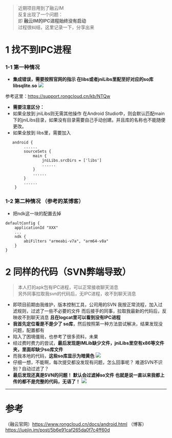 > 近期项目用到了融云IM  
反复出现了一个问题：  
即 **融云IM的IPC进程始终没有启动**  
过程很纠结，这里记录一下，分享出来

# 1 找不到IPC进程
### 1-1 第一种情况
- **集成错误，需要按照官网的指示
在libs或者jniLibs里配至好对应的so库libsqlite.so**
![](https://upload-images.jianshu.io/upload_images/3787831-7d5dcdd837488438.png?imageMogr2/auto-orient/strip%7CimageView2/2/w/600)

参考这里：https://support.rongcloud.cn/kb/NTQw
- **需要注意区分：**
- 如果全放到 jniLibs则无需其他操作
在Android Studio中，则会默认匹配main下的jniLibs目录，如果没有目录需要自己手动创建。并且库的名称也不能随便更改。
- 如果全放到 libs里，需要加入
```
   android {
        ......
        sourceSets {
            main {
                jniLibs.srcDirs = ['libs']
                ......
            }
            ......
        }
        ......
    }
```
### 1-2 第二种情况 （参考的某博客）
- 把ndk这一块的配置去掉 
```
defaultConfig {
    applicationId "XXX"
    ...
    ndk {
        abiFilters "armeabi-v7a", "arm64-v8a"
    }
}
```


# 2 同样的代码（SVN弊端导致）
>本人打的apk包有IPC进程，可以正常接收聊天消息  
>另外同事拉取我svn的代码后，无IPC进程，收不到聊天消息  
- 即项目前期由我维护，版本控制工具，公司用的SVN
我按正常流程，加入过滤规则，过滤了一些不必要的文件
而后接手的同事，拉取我最新的代码后，反映收不到聊天消息
**且在logcat里可以看到没有IPC进程**
- **我首先定位看是不是少了 so库**，然后按照第一种方法尝试解决，结果发现没问题，配置都有
- 陷入了困境僵局，也参考了很多资料，未果
- 经过费时费力的尝试，**最后发现是IMLib缺少文件，jniLibs里空有x86等文件夹，里面却缺少so库文件**
- 而我本地的代码，**这些so库显示为暗黄色**
![](https://upload-images.jianshu.io/upload_images/3787831-e555cae731a3ea11.png?imageMogr2/auto-orient/strip%7CimageView2/2/w/600)
- 仔细一想，不能啊，每次提交都没发现有问题，怎么回事呢？
难道SVN不识别？自动过滤了？
- **最后发现还真是SVN的问题！ 默认会过滤掉so文件
也就是说一直以来我都上传的都不是完整的代码，无语了！**
![](https://upload-images.jianshu.io/upload_images/3787831-d5f6188393d8a300.png?imageMogr2/auto-orient/strip%7CimageView2/2/w/500)



---
# 参考
（融云官网）https://www.rongcloud.cn/docs/android.html
（博客）https://juejin.im/post/5b6e91caf265da0f7c4ff60d
